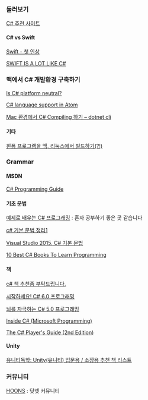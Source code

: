 ### 둘러보기

[C# 추천 사이트](http://link2me.tistory.com/826)

#### C# vs Swift

[Swift - 첫 인상](http://bangjunyoung.blogspot.kr/2014/06/swift-first-impression.html)

[SWIFT IS A LOT LIKE C#](http://swiftcomparsion.qiniudn.com)

### 맥에서 C# 개발환경 구축하기

[Is C# platform neutral?](http://stackoverflow.com/questions/1895774/is-c-sharp-platform-neutral)

[C# language support in Atom](https://atom.io/packages/language-csharp)

[Mac 환경에서 C# Compiling 하기 – dotnet cli](https://hammer81.wordpress.com/2016/06/22/mac-환경에서-c-compiling-하기-dotnet-cli/)

#### 기타 

[윈폼 프로그램을 맥, 리눅스에서 빌드하기(?!)](https://kyulingcompany.com/2016/03/10/윈폼-프로그램을-맥-리눅스에서-빌드하기/)

### Grammar

#### MSDN

[C# Programming Guide](https://msdn.microsoft.com/en-us/library/67ef8sbd.aspx)

#### 기초 문법

[예제로 배우는 C# 프로그래밍](http://www.csharpstudy.com/csharp/csharp-intro.aspx) : 혼자 공부하기 좋은 곳 같습니다

[c# 기본 문법 정리1](http://hyunssssss.tistory.com/54)

[Visual Studio 2015, C# 기본 문법](http://blog.naver.com/PostView.nhn?blogId=whdals0&logNo=220863476148&parentCategoryNo=&categoryNo=28&viewDate=&isShowPopularPosts=true&from=search)

[10 Best C# Books To Learn Programming](http://www.developersfeed.com/10-best-c-books-to-learn-programming/)

#### 책

[c# 책 추천좀 부탁드립니다.](http://www.ppomppu.co.kr/zboard/view.php?id=developer&no=9126)

[시작하세요! C# 6.0 프로그래밍](http://wikibook.co.kr/beginning-csharp-6/)

[뇌를 자극하는 C# 5.0 프로그래밍](http://www.hanbit.co.kr/store/books/look.php?p_code=B9175997726)

[Inside C# (Microsoft Programming)](https://www.amazon.com/Inside-Microsoft-Programming-Tom-Archer/dp/0735612889)

[The C# Player's Guide (2nd Edition)](https://www.amazon.com/C-Players-Guide-2nd/dp/0985580127/ref=pd_cp_14_1?_encoding=UTF8&pd_rd_i=0985580127&pd_rd_r=9DERB9SBQAH99Z1XV46Z&pd_rd_w=787KJ&pd_rd_wg=5Ordm&psc=1&refRID=9DERB9SBQAH99Z1XV46Z)

#### Unity

[유니티독학: Unity(유니티) 입문용 / 소장용 추천 책 리스트](http://blog.naver.com/PostView.nhn?blogId=bbmobile&logNo=220411467541)

### 커뮤니티

[HOONS](http://www.hoons.net) : 닷넷 커뮤니티

